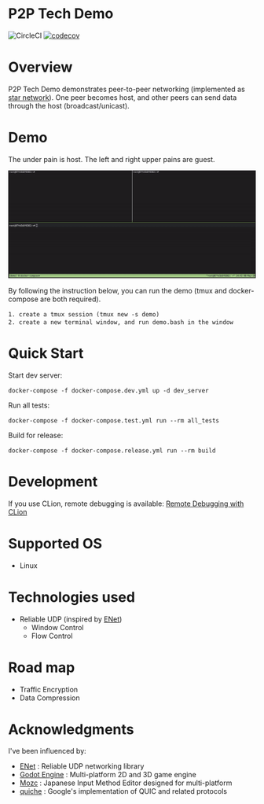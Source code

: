 # P2P Tech Demo

![CircleCI](https://img.shields.io/circleci/build/github/42milez/p2p-techdemo/master?logo=CircleCI&token=d96746bb95c952ba079e569f683d11478f419ebb) [![codecov](https://codecov.io/gh/42milez/p2p-techdemo/branch/master/graph/badge.svg?token=IQG9ZT9JZ4)](https://codecov.io/gh/42milez/p2p-techdemo)

# Overview

P2P Tech Demo demonstrates peer-to-peer networking (implemented as [star network](https://en.wikipedia.org/wiki/Star_network)). One peer becomes host, and other peers can send data through the host (broadcast/unicast).

# Demo

The under pain is host. The left and right upper pains are guest.

![demo](./docs/demo.gif)

By following the instruction below, you can run the demo (tmux and docker-compose are both required).

```
1. create a tmux session (tmux new -s demo)
2. create a new terminal window, and run demo.bash in the window
```

# Quick Start

Start dev server:

```
docker-compose -f docker-compose.dev.yml up -d dev_server
```

Run all tests:

```
docker-compose -f docker-compose.test.yml run --rm all_tests
```

Build for release:

```
docker-compose -f docker-compose.release.yml run --rm build
```

# Development

If you use CLion, remote debugging is available: [Remote Debugging with CLion](https://github.com/42milez/p2p-techdemo/wiki/Remote-Debugging-with-CLion)

# Supported OS

- Linux

# Technologies used

- Reliable UDP (inspired by [ENet](https://github.com/lsalzman/enet))
  - Window Control
  - Flow Control

# Road map

- Traffic Encryption
- Data Compression

# Acknowledgments

I've been influenced by:

- [ENet](https://github.com/lsalzman/enet) : Reliable UDP networking library
- [Godot Engine](https://github.com/godotengine/godot) : Multi-platform 2D and 3D game engine
- [Mozc](https://github.com/google/mozc) : Japanese Input Method Editor designed for multi-platform
- [quiche](https://quiche.googlesource.com/quiche/) : Google's implementation of QUIC and related protocols

